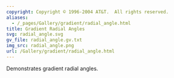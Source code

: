 ```yaml
---
copyright: Copyright © 1996-2004 AT&T.  All rights reserved.
aliases:
  - /_pages/Gallery/gradient/radial_angle.html
title: Gradient Radial Angles
svg: radial_angle.svg
gv_file: radial_angle.gv.txt
img_src: radial_angle.png
url: /Gallery/gradient/radial_angle.html
---
```

Demonstrates gradient radial angles.
